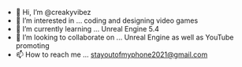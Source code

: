 - 👋 Hi, I’m @creakyvibez
- 👀 I’m interested in ... coding and designing video games
- 🌱 I’m currently learning ... Unreal Engine 5.4
- 💞️ I’m looking to collaborate on ... Unreal Engine as well as YouTube promoting
- 📫 How to reach me ... stayoutofmyphone2021@gmail.com

<!---
creakyvibez/creakyvibez is a ✨ special ✨ repository because its `README.md` (this file) appears on your GitHub profile.
You can click the Preview link to take a look at your changes.
--->
